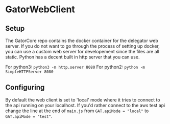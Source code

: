 # GatorWebClient

## Setup
The GatorCore repo contains the docker container for the delegator web server. If you do not want to go through the process of setting up docker, you can use a custom web server for developement since the files are all static. Python has a decent built in http server that you can use.

For python3: `python3 -m http.server 8080`
For python2: `python -m SimpleHTTPServer 8080`


## Configuring
By default the web client is set to 'local' mode where it tries to connect to the api running on your localhost. If you'd rather connect to the aws test api change the line at the end of `main.js` from `GAT.apiMode = "local"` to `GAT.apiMode = "test"`. 

